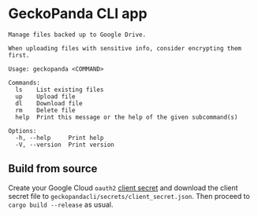 # GeckoPanda CLI app
```
Manage files backed up to Google Drive.

When uploading files with sensitive info, consider encrypting them first.

Usage: geckopanda <COMMAND>

Commands:
  ls    List existing files
  up    Upload file
  dl    Download file
  rm    Delete file
  help  Print this message or the help of the given subcommand(s)

Options:
  -h, --help     Print help
  -V, --version  Print version
```

## Build from source
Create your Google Cloud `oauth2` [client secret](
https://console.cloud.google.com/apis/credentials) and download the client
secret file to `geckopandacli/secrets/client_secret.json`. Then proceed to
`cargo build --release` as usual.
